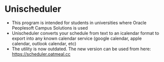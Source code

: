 # Unischeduler
* This program is intended for students in universities where Oracle Peoplesoft Campus Solutions is used
* Unischeduler converts your schedule from text to an icalendar format to export into any known calendar service (google calendar, apple calendar, outlook calendar, etc)
* The utility is now outdated. The new version can be used from here: https://scheduler.oatmeal.cc
